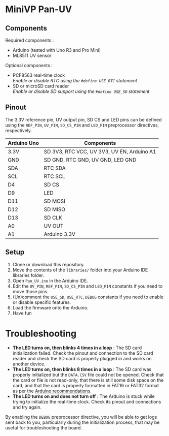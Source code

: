 # MiniVP Pan-UV

## Components

Required components :

* Arduino (tested with Uno R3 and Pro Mini)
* ML8511 UV sensor

Optional components :

* PCF8563 real-time clock  
  *Enable or disable RTC using the `#define USE_RTC` statement*
* SD or microSD card reader  
  *Enable or disable SD support using the `#define USE_SD` statement*

## Pinout

The 3.3V reference pin, UV output pin, SD CS and LED pins can be defined using the `REF_PIN`, `UV_PIN`, `SD_CS_PIN` and `LED_PIN` preprocessor directives, respectively.

Arduino Uno | Components
----------- | ----------
3.3V        | SD 3V3, RTC VCC, UV 3V3, UV EN, Arduino A1
GND         | SD GND, RTC GND, UV GND, LED GND
SDA         | RTC SDA
SCL         | RTC SCL
D4          | SD CS
D9          | LED
D11         | SD MOSI
D12         | SD MISO
D13         | SD CLK
A0          | UV OUT
A1          | Arduino 3.3V

## Setup

1. Clone or download this repository.
2. Move the contents of the `libraries/` folder into your Arduino IDE libraries folder.
3. Open `Pan_UV.ino` in the Arduino IDE.
4. Edit the `UV_PIN`, `REF_PIN`, `SD_CS_PIN` and `LED_PIN` constants if you need to move those pins.
5. (Un)comment the `USE_SD`, `USE_RTC`, `DEBUG` constants if you need to enable or disable specific features.
6. Load the firmware onto the Arduino.
7. Have fun

# Troubleshooting

* **The LED turns on, then blinks 4 times in a loop** : The SD card initialization failed. Check the pinout and connection to the SD card reader and check the SD card is properly plugged in and works on another device.
* **The LED turns on, then blinks 8 times in a loop** : The SD card was properly initialized but the `DATA.CSV` file could not be opened. Check that the card or file is not read-only, that there is still some disk space on the card, and that the card is properly formatted in FAT16 or FAT32 format as per the [Arduino recommendations](https://www.arduino.cc/en/Reference/SDCardNotes).
* **The LED turns on and does not turn off** : The Arduino is stuck while trying to initialize the real-time clock. Check its pinout and connections and try again.

By enabling the `DEBUG` preprocessor directive, you will be able to get logs sent back to you, particularly during the initialization process, that may be useful for troubleshooting the board.

